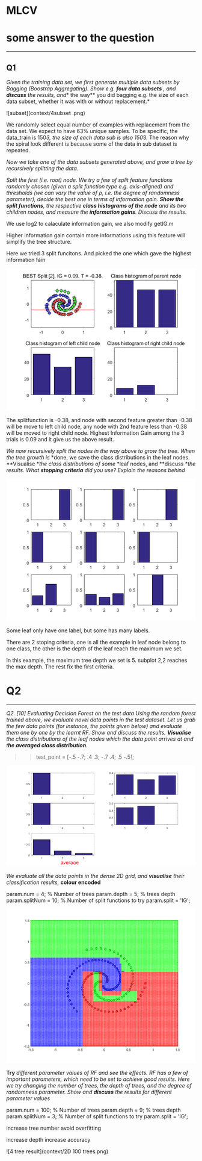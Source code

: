 # MLCV  





# some answer to the question 

-----

## Q1

*Given the training data set, we first generate multiple data subsets by Bagging (Boostrap
Aggregating). Show e.g. **four data subsets** , and **discuss** the results, and** the way** you did bagging
e.g. the size of each data subset, whether it was with or without replacement.*


![subset](context/4subset .png)


We randomly select equal number of examples with replacement from the data set. We expect to have 63% unique samples. To be specific, the data_train is 150*3, the size of each data sub is also 150*3. The reason why the spiral look different is because some of the data in sub dataset is repeated. 


*Now we take one of the data subsets generated above, and grow a tree by recursively splitting*
*the data.*

*Split the first (i.e. root) node. We try a few of split feature functions randomly chosen (given a split*
*function type e.g. axis-aligned) and thresholds (we can vary the value of ρ, i.e. the degree of*
*randomness parameter), decide the best one in terms of information gain. **Show the split functions**,*
*the respective **class histograms of the node** and its two children nodes, and measure the*
***information gains**. Discuss the results.*

We use log2 to calaculate information gain, we also modify getIG.m 

Higher information gain contain more informations using this feature will simplify the tree structure. 

Here we tried 3 split funcitons. And picked the one which gave the highest information fain 

![Best Split](context/root_best_split.png)

The splitfunction is -0.38, and node with second feature greater than -0.38 will be move to left child node, any node with 2nd feature less than -0.38 will be moved to right child node. Highest Information Gain among the 3 trials  is 0.09 and it give us the above result. 



*We now recursively split the nodes in the way above to grow the tree. When the tree growth is*
*done, we save the class distributions in the leaf nodes. **Visualise **the class distributions of some*
*leaf nodes, and **discuss **the results. What **stopping criteria** did you use? Explain the reasons*
*behind* 

![leaf node](context/leafnode.png)

Some leaf only have one label, but some has many labels. 

There are 2 stoping criteria, one is all the example in leaf node belong to one class, the other is the depth of the leaf reach the maximum we set. 

In this example, the maximum tree depth we set is 5. subplot 2,2  reaches the max depth. The rest fix the first criteria. 

# Q2 

----

*Q2. [10] Evaluating Decision Forest on the test data*
*Using the random forest trained above, we evaluate novel data points in the test dataset. Let us*
*grab the few data points (for instance, the points given below) and evaluate them one by one by*
*the learnt RF. Show and discuss the results. **Visualise** the class distributions of the leaf nodes*
*which the data point arrives at and t**he averaged class distribution**.*

>> test_point = [-.5 -.7; .4 .3; -.7 .4; .5 -.5]; 
>>
>> 

 ![leaf](context/pred_result.png)

 

 *We evaluate all the data points in the dense 2D grid, and **visualise** their classification results,*
**colour encoded** 



param.num = 4;         % Number of trees
param.depth = 5;        % trees depth
param.splitNum = 10;     % Number of split functions to try
param.split = 'IG'; 

 ![4 tree result](context/2D.png)

 **Try** *different parameter values of RF and see the effects. RF has a few of important parameters,*
*which need to be set to achieve good results. Here we try changing the number of trees, the depth*
*of trees, and the degree of randomness parameter. Show and **discuss** the results for different*
*parameter values* 

 

param.num = 100;         % Number of trees
param.depth = 9;        % trees depth
param.splitNum = 3;     % Number of split functions to try
param.split = 'IG'; 

increase tree number avoid overfitting 

increase depth increase accuracy 

![4 tree result](context/2D 100 trees.png)